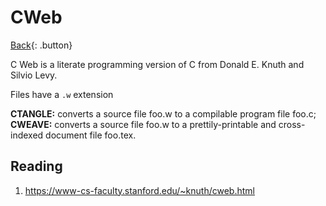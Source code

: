 # CWeb

[Back](../../index.md#c){: .button}

C Web is a literate programming version of C from Donald E. Knuth and Silvio Levy.

Files have a `.w` extension

**CTANGLE:** converts a source file foo.w to a compilable program file foo.c;
**CWEAVE:** converts a source file foo.w to a prettily-printable and cross-indexed document file foo.tex.

## Reading

1. https://www-cs-faculty.stanford.edu/~knuth/cweb.html
